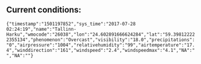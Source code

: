 ## Current conditions: 
 ``` {"timestamp":"1501197852","sys_time":"2017-07-28 02:24:19","name":"Tallinn-Harku","wmocode":"26038","lon":"24.602891666624284","lat":"59.398122222355134","phenomenon":"Overcast","visibility":"18.0","precipitations":"0","airpressure":"1004","relativehumidity":"99","airtemperature":"17.4","winddirection":"161","windspeed":"2.4","windspeedmax":"4.1","NA":"","NA":""} ```
